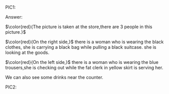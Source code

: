 PIC1: 




Answer: 

$\color{red}{The picture is taken at the store,there are 3 people in this picture.}$ 

$\color{red}{On the right side,}$ there is a woman who is wearing the black clothes, she is carrying a black bag while pulling a black suitcase. she is looking at the goods.

$\color{red}{On the left side,}$ there is a woman who is wearing the blue trousers,she is checking out while the fat clerk in yellow skirt is serving her. 

We can also see some drinks near the counter.




PIC2:

